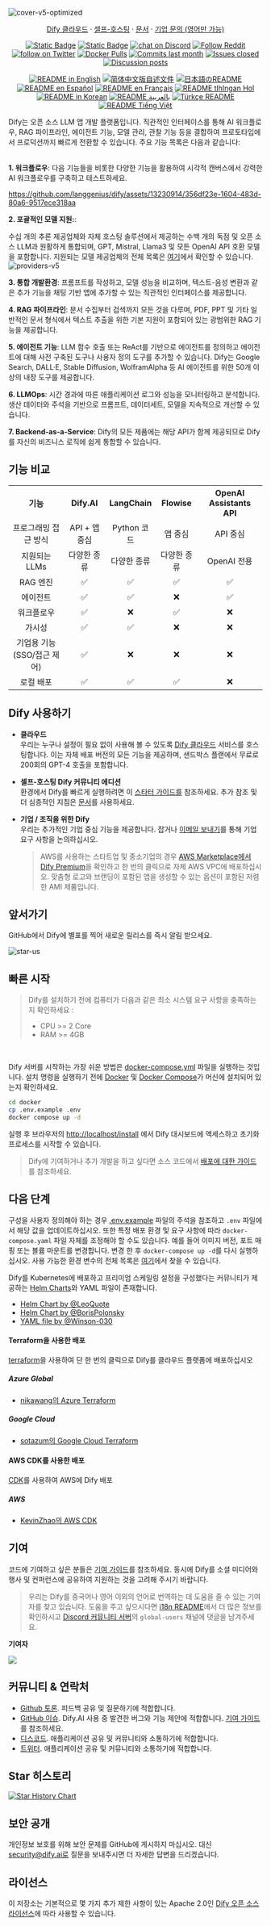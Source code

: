 ![cover-v5-optimized](https://github.com/langgenius/dify/assets/13230914/f9e19af5-61ba-4119-b926-d10c4c06ebab)

<p align="center">
  <a href="https://cloud.dify.ai">Dify 클라우드</a> ·
  <a href="https://docs.dify.ai/getting-started/install-self-hosted">셀프-호스팅</a> ·
  <a href="https://docs.dify.ai">문서</a> ·
  <a href="https://udify.app/chat/22L1zSxg6yW1cWQg">기업 문의 (영어만 가능)</a>
</p>

<p align="center">
    <a href="https://dify.ai" target="_blank">
        <img alt="Static Badge" src="https://img.shields.io/badge/Product-F04438"></a>
    <a href="https://dify.ai/pricing" target="_blank">
        <img alt="Static Badge" src="https://img.shields.io/badge/free-pricing?logo=free&color=%20%23155EEF&label=pricing&labelColor=%20%23528bff"></a>
    <a href="https://discord.gg/FngNHpbcY7" target="_blank">
        <img src="https://img.shields.io/discord/1082486657678311454?logo=discord&labelColor=%20%235462eb&logoColor=%20%23f5f5f5&color=%20%235462eb"
            alt="chat on Discord"></a>
    <a href="https://reddit.com/r/difyai" target="_blank">  
        <img src="https://img.shields.io/reddit/subreddit-subscribers/difyai?style=plastic&logo=reddit&label=r%2Fdifyai&labelColor=white"
            alt="Follow Reddit"></a>
    <a href="https://twitter.com/intent/follow?screen_name=dify_ai" target="_blank">
        <img src="https://img.shields.io/twitter/follow/dify_ai?logo=X&color=%20%23f5f5f5"
            alt="follow on Twitter"></a>
    <a href="https://hub.docker.com/u/langgenius" target="_blank">
        <img alt="Docker Pulls" src="https://img.shields.io/docker/pulls/langgenius/dify-web?labelColor=%20%23FDB062&color=%20%23f79009"></a>
    <a href="https://github.com/langgenius/dify/graphs/commit-activity" target="_blank">
        <img alt="Commits last month" src="https://img.shields.io/github/commit-activity/m/langgenius/dify?labelColor=%20%2332b583&color=%20%2312b76a"></a>
    <a href="https://github.com/langgenius/dify/" target="_blank">
        <img alt="Issues closed" src="https://img.shields.io/github/issues-search?query=repo%3Alanggenius%2Fdify%20is%3Aclosed&label=issues%20closed&labelColor=%20%237d89b0&color=%20%235d6b98"></a>
    <a href="https://github.com/langgenius/dify/discussions/" target="_blank">
        <img alt="Discussion posts" src="https://img.shields.io/github/discussions/langgenius/dify?labelColor=%20%239b8afb&color=%20%237a5af8"></a>
</p>

<p align="center">
  <a href="./README.md"><img alt="README in English" src="https://img.shields.io/badge/English-d9d9d9"></a>
  <a href="./README_CN.md"><img alt="简体中文版自述文件" src="https://img.shields.io/badge/简体中文-d9d9d9"></a>
  <a href="./README_JA.md"><img alt="日本語のREADME" src="https://img.shields.io/badge/日本語-d9d9d9"></a>
  <a href="./README_ES.md"><img alt="README en Español" src="https://img.shields.io/badge/Español-d9d9d9"></a>
  <a href="./README_FR.md"><img alt="README en Français" src="https://img.shields.io/badge/Français-d9d9d9"></a>
  <a href="./README_KL.md"><img alt="README tlhIngan Hol" src="https://img.shields.io/badge/Klingon-d9d9d9"></a>
  <a href="./README_KR.md"><img alt="README in Korean" src="https://img.shields.io/badge/한국어-d9d9d9"></a>
  <a href="./README_AR.md"><img alt="README بالعربية" src="https://img.shields.io/badge/العربية-d9d9d9"></a>
  <a href="./README_TR.md"><img alt="Türkçe README" src="https://img.shields.io/badge/Türkçe-d9d9d9"></a>
  <a href="./README_VI.md"><img alt="README Tiếng Việt" src="https://img.shields.io/badge/Ti%E1%BA%BFng%20Vi%E1%BB%87t-d9d9d9"></a>
</p>


   Dify는 오픈 소스 LLM 앱 개발 플랫폼입니다. 직관적인 인터페이스를 통해 AI 워크플로우, RAG 파이프라인, 에이전트 기능, 모델 관리, 관찰 기능 등을 결합하여 프로토타입에서 프로덕션까지 빠르게 전환할 수 있습니다. 주요 기능 목록은 다음과 같습니다:</br> </br>

**1. 워크플로우**:
    다음 기능들을 비롯한 다양한 기능을 활용하여 시각적 캔버스에서 강력한 AI 워크플로우를 구축하고 테스트하세요.


  https://github.com/langgenius/dify/assets/13230914/356df23e-1604-483d-80a6-9517ece318aa



**2. 포괄적인 모델 지원:**: 

수십 개의 추론 제공업체와 자체 호스팅 솔루션에서 제공하는 수백 개의 독점 및 오픈 소스 LLM과 원활하게 통합되며, GPT, Mistral, Llama3 및 모든 OpenAI API 호환 모델을 포함합니다. 지원되는 모델 제공업체의 전체 목록은 [여기](https://docs.dify.ai/getting-started/readme/model-providers)에서 확인할 수 있습니다.
![providers-v5](https://github.com/langgenius/dify/assets/13230914/5a17bdbe-097a-4100-8363-40255b70f6e3)


**3. 통합 개발환경**:
  프롬프트를 작성하고, 모델 성능을 비교하며, 텍스트-음성 변환과 같은 추가 기능을 채팅 기반 앱에 추가할 수 있는 직관적인 인터페이스를 제공합니다.

**4. RAG 파이프라인**: 
  문서 수집부터 검색까지 모든 것을 다루며, PDF, PPT 및 기타 일반적인 문서 형식에서 텍스트 추출을 위한 기본 지원이 포함되어 있는 광범위한 RAG 기능을 제공합니다.

**5. 에이전트 기능**:
  LLM 함수 호출 또는 ReAct를 기반으로 에이전트를 정의하고 에이전트에 대해 사전 구축된 도구나 사용자 정의 도구를 추가할 수 있습니다. Dify는 Google Search, DALL·E, Stable Diffusion, WolframAlpha 등 AI 에이전트를 위한 50개 이상의 내장 도구를 제공합니다.

**6. LLMOps**:
  시간 경과에 따른 애플리케이션 로그와 성능을 모니터링하고 분석합니다. 생산 데이터와 주석을 기반으로 프롬프트, 데이터세트, 모델을 지속적으로 개선할 수 있습니다.

**7. Backend-as-a-Service**:
  Dify의 모든 제품에는 해당 API가 함께 제공되므로 Dify를 자신의 비즈니스 로직에 쉽게 통합할 수 있습니다.

## 기능 비교
<table style="width: 100%;">
  <tr>
    <th align="center">기능</th>
    <th align="center">Dify.AI</th>
    <th align="center">LangChain</th>
    <th align="center">Flowise</th>
    <th align="center">OpenAI Assistants API</th>
  </tr>
  <tr>
    <td align="center">프로그래밍 접근 방식</td>
    <td align="center">API + 앱 중심</td>
    <td align="center">Python 코드</td>
    <td align="center">앱 중심</td>
    <td align="center">API 중심</td>
  </tr>
  <tr>
    <td align="center">지원되는 LLMs</td>
    <td align="center">다양한 종류</td>
    <td align="center">다양한 종류</td>
    <td align="center">다양한 종류</td>
    <td align="center">OpenAI 전용</td>
  </tr>
  <tr>
    <td align="center">RAG 엔진</td>
    <td align="center">✅</td>
    <td align="center">✅</td>
    <td align="center">✅</td>
    <td align="center">✅</td>
  </tr>
  <tr>
    <td align="center">에이전트</td>
    <td align="center">✅</td>
    <td align="center">✅</td>
    <td align="center">❌</td>
    <td align="center">✅</td>
  </tr>
  <tr>
    <td align="center">워크플로우</td>
    <td align="center">✅</td>
    <td align="center">❌</td>
    <td align="center">✅</td>
    <td align="center">❌</td>
  </tr>
  <tr>
    <td align="center">가시성</td>
    <td align="center">✅</td>
    <td align="center">✅</td>
    <td align="center">❌</td>
    <td align="center">❌</td>
  </tr>
  <tr>
    <td align="center">기업용 기능 (SSO/접근 제어)</td>
    <td align="center">✅</td>
    <td align="center">❌</td>
    <td align="center">❌</td>
    <td align="center">❌</td>
  </tr>
  <tr>
    <td align="center">로컬 배포</td>
    <td align="center">✅</td>
    <td align="center">✅</td>
    <td align="center">✅</td>
    <td align="center">❌</td>
  </tr>
</table>

## Dify 사용하기

- **클라우드 </br>**
  우리는 누구나 설정이 필요 없이 사용해 볼 수 있도록 [Dify 클라우드](https://dify.ai) 서비스를 호스팅합니다. 이는 자체 배포 버전의 모든 기능을 제공하며, 샌드박스 플랜에서 무료로 200회의 GPT-4 호출을 포함합니다.

- **셀프-호스팅 Dify 커뮤니티 에디션</br>**
  환경에서 Dify를 빠르게 실행하려면 이  [스타터 가이드를](#quick-start) 참조하세요.
  추가 참조 및 더 심층적인 지침은 [문서](https://docs.dify.ai)를 사용하세요.

- **기업 / 조직을 위한 Dify</br>**
  우리는 추가적인 기업 중심 기능을 제공합니다. 잡거나  [이메일 보내기](mailto:business@dify.ai?subject=[GitHub]Business%20License%20Inquiry)를 통해 기업 요구 사항을 논의하십시오. </br>
  > AWS를 사용하는 스타트업 및 중소기업의 경우 [AWS Marketplace에서 Dify Premium](https://aws.amazon.com/marketplace/pp/prodview-t22mebxzwjhu6)을 확인하고 한 번의 클릭으로 자체 AWS VPC에 배포하십시오. 맞춤형 로고와 브랜딩이 포함된 앱을 생성할 수 있는 옵션이 포함된 저렴한 AMI 제품입니다.



## 앞서가기

GitHub에서 Dify에 별표를 찍어 새로운 릴리스를 즉시 알림 받으세요.

![star-us](https://github.com/langgenius/dify/assets/13230914/b823edc1-6388-4e25-ad45-2f6b187adbb4)



## 빠른 시작
>Dify를 설치하기 전에 컴퓨터가 다음과 같은 최소 시스템 요구 사항을 충족하는지 확인하세요 : 
>- CPU >= 2 Core
>- RAM >= 4GB

</br>

Dify 서버를 시작하는 가장 쉬운 방법은 [docker-compose.yml](docker/docker-compose.yaml) 파일을 실행하는 것입니다. 설치 명령을 실행하기 전에 [Docker](https://docs.docker.com/get-docker/) 및 [Docker Compose](https://docs.docker.com/compose/install/)가 머신에 설치되어 있는지 확인하세요.

```bash
cd docker
cp .env.example .env
docker compose up -d
```

실행 후 브라우저의 [http://localhost/install](http://localhost/install) 에서 Dify 대시보드에 액세스하고 초기화 프로세스를 시작할 수 있습니다.

> Dify에 기여하거나 추가 개발을 하고 싶다면 소스 코드에서 [배포에 대한 가이드](https://docs.dify.ai/getting-started/install-self-hosted/local-source-code)를 참조하세요.

## 다음 단계

구성을 사용자 정의해야 하는 경우 [.env.example](docker/.env.example) 파일의 주석을 참조하고 `.env` 파일에서 해당 값을 업데이트하십시오. 또한 특정 배포 환경 및 요구 사항에 따라 `docker-compose.yaml` 파일 자체를 조정해야 할 수도 있습니다. 예를 들어 이미지 버전, 포트 매핑 또는 볼륨 마운트를 변경합니다. 변경 한 후 `docker-compose up -d`를 다시 실행하십시오. 사용 가능한 환경 변수의 전체 목록은 [여기](https://docs.dify.ai/getting-started/install-self-hosted/environments)에서 찾을 수 있습니다.

Dify를 Kubernetes에 배포하고 프리미엄 스케일링 설정을 구성했다는 커뮤니티가 제공하는 [Helm Charts](https://helm.sh/)와 YAML 파일이 존재합니다.

- [Helm Chart by @LeoQuote](https://github.com/douban/charts/tree/master/charts/dify)
- [Helm Chart by @BorisPolonsky](https://github.com/BorisPolonsky/dify-helm)
- [YAML file by @Winson-030](https://github.com/Winson-030/dify-kubernetes)

#### Terraform을 사용한 배포

[terraform](https://www.terraform.io/)을 사용하여 단 한 번의 클릭으로 Dify를 클라우드 플랫폼에 배포하십시오

##### Azure Global
- [nikawang의 Azure Terraform](https://github.com/nikawang/dify-azure-terraform)

##### Google Cloud
- [sotazum의 Google Cloud Terraform](https://github.com/DeNA/dify-google-cloud-terraform)

#### AWS CDK를 사용한 배포

[CDK](https://aws.amazon.com/cdk/)를 사용하여 AWS에 Dify 배포

##### AWS 
- [KevinZhao의 AWS CDK](https://github.com/aws-samples/solution-for-deploying-dify-on-aws)

## 기여

코드에 기여하고 싶은 분들은 [기여 가이드](https://github.com/langgenius/dify/blob/main/CONTRIBUTING.md)를 참조하세요.
동시에 Dify를 소셜 미디어와 행사 및 컨퍼런스에 공유하여 지원하는 것을 고려해 주시기 바랍니다.


> 우리는 Dify를 중국어나 영어 이외의 언어로 번역하는 데 도움을 줄 수 있는 기여자를 찾고 있습니다. 도움을 주고 싶으시다면 [i18n README](https://github.com/langgenius/dify/blob/main/web/i18n/README.md)에서 더 많은 정보를 확인하시고 [Discord 커뮤니티 서버](https://discord.gg/8Tpq4AcN9c)의 `global-users` 채널에 댓글을 남겨주세요. 

**기여자**

<a href="https://github.com/langgenius/dify/graphs/contributors">
  <img src="https://contrib.rocks/image?repo=langgenius/dify" />
</a>

## 커뮤니티 & 연락처

* [Github 토론](https://github.com/langgenius/dify/discussions). 피드백 공유 및 질문하기에 적합합니다.
* [GitHub 이슈](https://github.com/langgenius/dify/issues). Dify.AI 사용 중 발견한 버그와 기능 제안에 적합합니다. [기여 가이드](https://github.com/langgenius/dify/blob/main/CONTRIBUTING.md)를 참조하세요. 
* [디스코드](https://discord.gg/FngNHpbcY7). 애플리케이션 공유 및 커뮤니티와 소통하기에 적합합니다.
* [트위터](https://twitter.com/dify_ai). 애플리케이션 공유 및 커뮤니티와 소통하기에 적합합니다.


## Star 히스토리

[![Star History Chart](https://api.star-history.com/svg?repos=langgenius/dify&type=Date)](https://star-history.com/#langgenius/dify&Date)


## 보안 공개

개인정보 보호를 위해 보안 문제를 GitHub에 게시하지 마십시오. 대신 security@dify.ai로 질문을 보내주시면 더 자세한 답변을 드리겠습니다.

## 라이선스

이 저장소는 기본적으로 몇 가지 추가 제한 사항이 있는 Apache 2.0인 [Dify 오픈 소스 라이선스](LICENSE)에 따라 사용할 수 있습니다.
